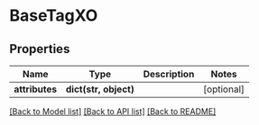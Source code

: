 # BaseTagXO

## Properties

| Name           | Type                  | Description | Notes      |
| -------------- | --------------------- | ----------- | ---------- |
| **attributes** | **dict(str, object)** |             | [optional] |

[[Back to Model list]](../README.md#documentation-for-models) [[Back to API list]](../README.md#documentation-for-api-endpoints) [[Back to README]](../README.md)

